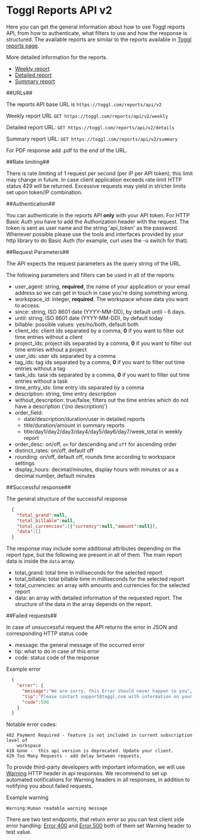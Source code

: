 Toggl Reports API v2
=================

Here you can get the general information about how to use Toggl reports API, from how to authenticate, what filters to use and how the response is structured. The available reports are similar to the reports available in [Toggl reports page](https://www.toggl.com/report/show).

More detailed information for the reports.
* [Weekly report](reports/weekly.md)
* [Detailed report](reports/detailed.md)
* [Summary report](reports/summary.md)

##URLs##

The reports API base URL is `https://toggl.com/reports/api/v2`

Weekly report URL `GET https://toggl.com/reports/api/v2/weekly`

Detailed report URL: `GET https://toggl.com/reports/api/v2/details`

Summary report URL: `GET https://toggl.com/reports/api/v2/summary`

For PDF response add .pdf to the end of the URL.

##Rate limiting##

There is rate limiting of 1 request per second (per IP per API token), this
limit may change in future. In case client application exceeds rate limit
HTTP status 429 will be returned. Excessive requests may yield in stricter 
limits set upon token/IP combination.

##Authentication##

You can authenticate in the reports API **only** with your API token. For HTTP Basic Auth you have to add the Authorization header with the request.
The token is sent as user name and the string 'api_token' as the password.
Whenever possible please use the tools and interfaces provided by your http library to do Basic Auth (for example, curl uses the -u switch for that).

##Request Parameters##

The API expects the request parameters as the query string of the URL.

The following parameters and filters can be used in all of the reports
* user_agent: string, **required**, the name of your application or your email address so we can get in touch in case you're doing something wrong.
* workspace_id: integer, **required**. The workspace whose data you want to access.
* since: string, ISO 8601 date (YYYY-MM-DD), by default until - 6 days.
* until: string, ISO 8601 date (YYYY-MM-DD), by default today
* billable: possible values: yes/no/both, default both
* client_ids: client ids separated by a comma, **0** if you want to filter out time entries without a client
* project_ids: project ids separated by a comma, **0** if you want to filter out time entries without a project
* user_ids: user ids separated by a comma
* tag_ids: tag ids separated by a comma, **0** if you want to filter out time entries without a tag
* task_ids: task ids separated by a comma, **0** if you want to filter out time entries without a task
* time_entry_ids: time entry ids separated by a comma
* description: string, time entry description
* without_description: true/false, filters out the time entries which do not have a description ('(no description)')
* order_field:
  * date/description/duration/user in detailed reports
  * title/duration/amount in summary reports
  * title/day1/day2/day3/day4/day5/day6/day7/week_total in weekly report
* order_desc: on/off, `on` for descending and `off` for ascending order
* distinct_rates: on/off, default off
* rounding: on/off, default off, rounds time according to workspace settings
* display_hours: decimal/minutes, display hours with minutes or as a decimal number, default minutes

##Successful response##

The general structure of the successful response
```json
  {
    "total_grand":null,
    "total_billable":null,
    "total_currencies":[{"currency":null,"amount":null}],
    "data":[]
  }
```
The response may include some additional attributes depending on the report type, but the following are present in all of them. The main report data is inside the `data` array.

* total_grand: total time in milliseconds for the selected report
* total_billable: total billable time in milliseconds for the selected report
* total_currencies: an array with amounts and currencies for the selected report
* data: an array with detailed information of the requested report. The structure of the data in the array depends on the report.

##Failed requests##

In case of unsuccessful request the API returns the error in JSON and corresponding HTTP status code
* message: the general message of the occurred error
* tip: what to do in case of this error
* code: status code of the response

Example error
```json
  {
    "error": {
      "message":"We are sorry, this Error should never happen to you",
      "tip":"Please contact support@toggl.com with information on your request",
      "code":500
    }
  }

```

Notable error codes: 

    402 Payment Required - feature is not included in current subscription level of
        workspace
    410 Gone -  this api version is deprecated. Update your client.
    429 Too Many Requests - add delay between requests.
  

To provide third-party developers with important information, we will use
[Warning](http://www.w3.org/Protocols/rfc2616/rfc2616-sec14.html#sec14.46) HTTP
header in api responses. We recommend to set up automated notifications for
Warning headers in all responses, in addition to notifying you about failed requests.

Example warning

    Warning:Human readable warning message

There are two test endpoints, that return error so you can test client side 
error handling: [Error 400](https://www.toggl.com/reports/api/v2/error400) and 
[Error 500](https://www.toggl.com/reports/api/v2/error500) both of them set 
Warning header to test value.
